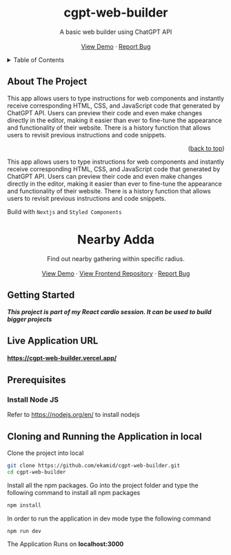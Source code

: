 <div align="center">
  <h1 align="center">cgpt-web-builder</h1>

  <p align="center">
    A basic web builder using ChatGPT API
    <br />
    <br />
    <a href="https://cgpt-web-builder.vercel.app/" target="_blank">View Demo</a>
    ·
    <a href="https://github.com/ekamid/cgpt-web-builder/issues">Report Bug</a>
  </p>
</div>

<!-- TABLE OF CONTENTS -->
<details id="table-of-content">
  <summary>Table of Contents</summary>
  <ol>
    <li>
      <a href="#about-the-project">About The Project</a>
      <ul>
        <li><a href="#built-with">Built With</a></li>
      </ul>
    </li>
  </ol>
</details>

<!-- ABOUT THE PROJECT -->

## About The Project

This app allows users to type instructions for web components and instantly receive corresponding HTML, CSS, and JavaScript code that generated by ChatGPT API. Users can preview their code and even make changes directly in the editor, making it easier than ever to fine-tune the appearance and functionality of their website. There is a history function that allows users to revisit previous instructions and code snippets.

<p align="right">(<a href="#table-of-content">back to top</a>)</p>

This app allows users to type instructions for web components and instantly receive corresponding HTML, CSS, and JavaScript code that generated by ChatGPT API. Users can preview their code and even make changes directly in the editor, making it easier than ever to fine-tune the appearance and functionality of their website. There is a history function that allows users to revisit previous instructions and code snippets.

Build with `Nextjs` and `Styled Components`

<div align="center">
  <h1 align="center">Nearby Adda</h1>

  <p align="center">
    Find out nearby gathering within specific radius.
    <br />
    <br />
    <a href="https://nearby-adda.vercel.app/" target="_blank">View Demo</a>
    ·
    <a href="https://github.com/ekamid/bookish_nearby_frontend">View Frontend Repository</a>
    ·
    <a href="https://github.com/ekamid/nearby-adda/issues">Report Bug</a>
  </p>
</div>

## Getting Started

**_This project is part of my React cardio session. It can be used to build bigger projects_**

## Live Application URL

#### https://cgpt-web-builder.vercel.app/

## Prerequisites

### Install Node JS

Refer to https://nodejs.org/en/ to install nodejs

## Cloning and Running the Application in local

Clone the project into local

```bash
git clone https://github.com/ekamid/cgpt-web-builder.git
cd cgpt-web-builder
```

Install all the npm packages. Go into the project folder and type the following command to install all npm packages

```bash
npm install
```

In order to run the application in dev mode type the following command

```bash
npm run dev
```

The Application Runs on **localhost:3000**
